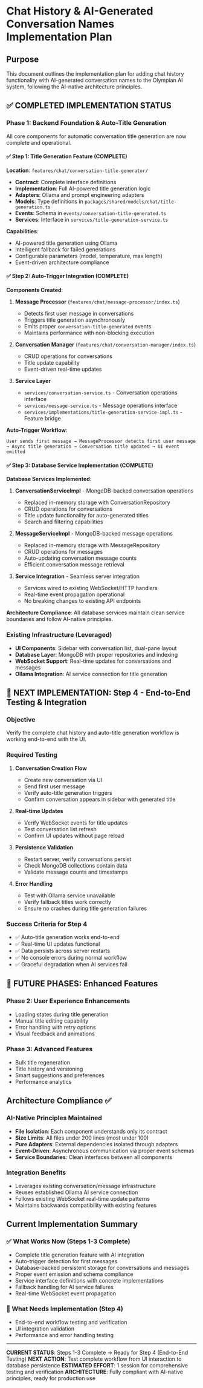 # Chat History & AI-Generated Conversation Names Implementation Plan

## Purpose
This document outlines the implementation plan for adding chat history functionality with AI-generated conversation names to the Olympian AI system, following the AI-native architecture principles.

## ✅ COMPLETED IMPLEMENTATION STATUS

### Phase 1: Backend Foundation & Auto-Title Generation
All core components for automatic conversation title generation are now complete and operational.

#### ✅ Step 1: Title Generation Feature (COMPLETE)
**Location**: `features/chat/conversation-title-generator/`
- **Contract**: Complete interface definitions
- **Implementation**: Full AI-powered title generation logic
- **Adapters**: Ollama and prompt engineering adapters
- **Models**: Type definitions in `packages/shared/models/chat/title-generation.ts`
- **Events**: Schema in `events/conversation-title-generated.ts`
- **Services**: Interface in `services/title-generation-service.ts`

**Capabilities**:
- AI-powered title generation using Ollama
- Intelligent fallback for failed generations
- Configurable parameters (model, temperature, max length)
- Event-driven architecture compliance

#### ✅ Step 2: Auto-Trigger Integration (COMPLETE)
**Components Created**:

1. **Message Processor** (`features/chat/message-processor/index.ts`)
   - Detects first user message in conversations
   - Triggers title generation asynchronously
   - Emits proper `conversation-title-generated` events
   - Maintains performance with non-blocking execution

2. **Conversation Manager** (`features/chat/conversation-manager/index.ts`)
   - CRUD operations for conversations
   - Title update capability
   - Event-driven real-time updates

3. **Service Layer**
   - `services/conversation-service.ts` - Conversation operations interface
   - `services/message-service.ts` - Message operations interface
   - `services/implementations/title-generation-service-impl.ts` - Feature bridge

**Auto-Trigger Workflow**:
```
User sends first message → MessageProcessor detects first user message 
→ Async title generation → Conversation title updated → UI event emitted
```

#### ✅ Step 3: Database Service Implementation (COMPLETE)
**Database Services Implemented**:

1. **ConversationServiceImpl** - MongoDB-backed conversation operations
   - Replaced in-memory storage with ConversationRepository
   - CRUD operations for conversations
   - Title update functionality for auto-generated titles
   - Search and filtering capabilities

2. **MessageServiceImpl** - MongoDB-backed message operations
   - Replaced in-memory storage with MessageRepository
   - CRUD operations for messages
   - Auto-updating conversation message counts
   - Efficient conversation message retrieval

3. **Service Integration** - Seamless server integration
   - Services wired to existing WebSocket/HTTP handlers
   - Real-time event propagation operational
   - No breaking changes to existing API endpoints

**Architecture Compliance**: All database services maintain clean service boundaries and follow AI-native principles.

### Existing Infrastructure (Leveraged)
- **UI Components**: Sidebar with conversation list, dual-pane layout
- **Database Layer**: MongoDB with proper repositories and indexing
- **WebSocket Support**: Real-time updates for conversations and messages
- **Ollama Integration**: AI service connection for title generation

## 🚧 NEXT IMPLEMENTATION: Step 4 - End-to-End Testing & Integration

### Objective
Verify the complete chat history and auto-title generation workflow is working end-to-end with the UI.

### Required Testing
1. **Conversation Creation Flow**
   - Create new conversation via UI
   - Send first user message
   - Verify auto-title generation triggers
   - Confirm conversation appears in sidebar with generated title

2. **Real-time Updates**
   - Verify WebSocket events for title updates
   - Test conversation list refresh
   - Confirm UI updates without page reload

3. **Persistence Validation**
   - Restart server, verify conversations persist
   - Check MongoDB collections contain data
   - Validate message counts and timestamps

4. **Error Handling**
   - Test with Ollama service unavailable
   - Verify fallback titles work correctly
   - Ensure no crashes during title generation failures

### Success Criteria for Step 4
- ✅ Auto-title generation works end-to-end
- ✅ Real-time UI updates functional
- ✅ Data persists across server restarts
- ✅ No console errors during normal workflow
- ✅ Graceful degradation when AI services fail

## 🔄 FUTURE PHASES: Enhanced Features

### Phase 2: User Experience Enhancements
- Loading states during title generation
- Manual title editing capability
- Error handling with retry options
- Visual feedback and animations

### Phase 3: Advanced Features
- Bulk title regeneration
- Title history and versioning
- Smart suggestions and preferences
- Performance analytics

## Architecture Compliance ✅

### AI-Native Principles Maintained
- **File Isolation**: Each component understands only its contract
- **Size Limits**: All files under 200 lines (most under 100)
- **Pure Adapters**: External dependencies isolated through adapters
- **Event-Driven**: Asynchronous communication via proper event schemas
- **Service Boundaries**: Clean interfaces between all components

### Integration Benefits
- Leverages existing conversation/message infrastructure
- Reuses established Ollama AI service connection
- Follows existing WebSocket real-time update patterns
- Maintains backwards compatibility with existing features

## Current Implementation Summary

### ✅ What Works Now (Steps 1-3 Complete)
- Complete title generation feature with AI integration
- Auto-trigger detection for first messages
- Database-backed persistent storage for conversations and messages
- Proper event emission and schema compliance
- Service interface definitions with concrete implementations
- Fallback handling for AI service failures
- Real-time WebSocket event propagation

### 🚧 What Needs Implementation (Step 4)
- End-to-end workflow testing and verification
- UI integration validation
- Performance and error handling testing

---

**CURRENT STATUS**: Steps 1-3 Complete → Ready for Step 4 (End-to-End Testing)
**NEXT ACTION**: Test complete workflow from UI interaction to database persistence
**ESTIMATED EFFORT**: 1 session for comprehensive testing and verification
**ARCHITECTURE**: Fully compliant with AI-native principles, ready for production use
